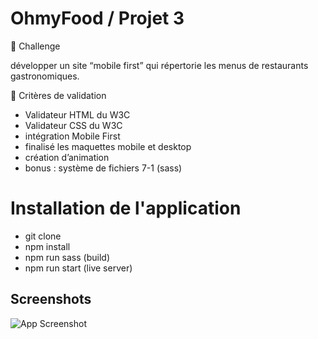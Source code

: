 
# OhmyFood / Projet 3
💪 Challenge

développer un site “mobile first” qui répertorie les menus de restaurants gastronomiques.


 
     



🧐 Critères de validation

* Validateur HTML du W3C 
* Validateur CSS du W3C
* intégration Mobile First
* finalisé les maquettes mobile et desktop 
* création d’animation
* bonus : système de fichiers 7-1 (sass)




 
# Installation de l'application 

 * git clone
 * npm install 
 * npm run sass (build)
 * npm run start (live server)


## Screenshots

![App Screenshot](https://zupimages.net/up/23/14/2imy.png)



